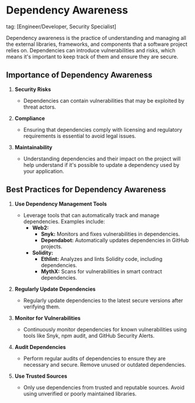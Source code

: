 # Dependency Awareness
tag: [Engineer/Developer, Security Specialist]

Dependency awareness is the practice of understanding and managing all the external libraries, frameworks, and components that a software project relies on. Dependencies can introduce vulnerabilities and risks, which means it's important to keep track of them and ensure they are secure.

## Importance of Dependency Awareness

1. **Security Risks**
   - Dependencies can contain vulnerabilities that may be exploited by threat actors.

2. **Compliance**
   - Ensuring that dependencies comply with licensing and regulatory requirements is essential to avoid legal issues.

3. **Maintainability**
   - Understanding dependencies and their impact on the project will help understand if it's possible to update a dependency used by your application.

## Best Practices for Dependency Awareness

1. **Use Dependency Management Tools**
   - Leverage tools that can automatically track and manage dependencies. Examples include:
     - **Web2:**
       - **Snyk:** Monitors and fixes vulnerabilities in dependencies.
       - **Dependabot:** Automatically updates dependencies in GitHub projects.
     - **Solidity:**
       - **Ethlint:** Analyzes and lints Solidity code, including dependencies.
       - **MythX:** Scans for vulnerabilities in smart contract dependencies.

2. **Regularly Update Dependencies**
   - Regularly update dependencies to the latest secure versions after verifying them.

3. **Monitor for Vulnerabilities**
   - Continuously monitor dependencies for known vulnerabilities using tools like Snyk, npm audit, and GitHub Security Alerts.

4. **Audit Dependencies**
   - Perform regular audits of dependencies to ensure they are necessary and secure. Remove unused or outdated dependencies.

5. **Use Trusted Sources**
   - Only use dependencies from trusted and reputable sources. Avoid using unverified or poorly maintained libraries.
